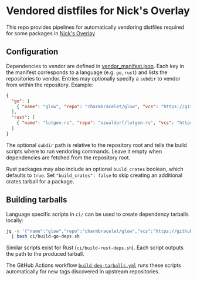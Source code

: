 # Vendored distfiles for Nick's Overlay

This repo provides pipelines for automatically vendoring distfiles required for some packages in [Nick's Overlay](https://github.com/peppapig450/nicks_repo)

## Configuration

Dependencies to vendor are defined in [vendor_manifest.json](config/vendor_manifest.json).  Each key in the manifest corresponds to a language (e.g. `go`, `rust`) and lists the repositories to vendor.  Entries may optionally specify a `subdir` to vendor from within the repository.  Example:

```json
{
  "go": [
    { "name": "glow", "repo": "charmbracelet/glow", "vcs": "https://github.com/charmbracelet/glow.git", "subdir": "" }
  ],
  "rust": [
    { "name": "lutgen-rs", "repo": "ozwaldorf/lutgen-rs", "vcs": "https://github.com/ozwaldorf/lutgen-rs", "subdir": "" }
  ]
}
```

The optional `subdir` path is relative to the repository root and tells the
build scripts where to run vendoring commands. Leave it empty when dependencies
are fetched from the repository root.

Rust packages may also include an optional `build_crates` boolean, which
defaults to `true`. Set `"build_crates": false` to skip creating an additional
crates tarball for a package.

## Building tarballs

Language specific scripts in `ci/` can be used to create dependency tarballs locally:

```bash
jq -n '{"name":"glow","repo":"charmbracelet/glow","vcs":"https://github.com/charmbracelet/glow.git","tag":"v1.4.1","subdir":""}' \
  | bash ci/build-go-deps.sh
```

Similar scripts exist for Rust (`ci/build-rust-deps.sh`). Each script outputs the path to the produced tarball.

The GitHub Actions workflow [`build-dep-tarballs.yml`](.github/workflows/build-dep-tarballs.yml) runs these scripts automatically for new tags discovered in upstream repositories.
